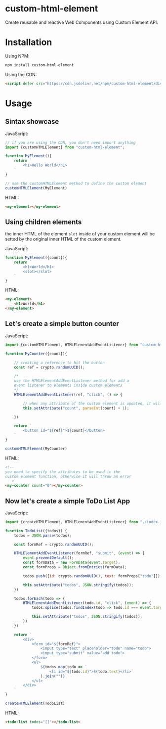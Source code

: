 # custom-html-element

Create reusable and reactive Web Components using Custom Element API.

# Installation

Using NPM:

```sh
npm install custom-html-element
```

Using the CDN:

```html
<script defer src="https://cdn.jsdelivr.net/npm/custom-html-element/dist/cdn.js"></script>
```

# Usage

## Sintax showcase

JavaScript:

```js
// if you are using the CDN, you don't need import anything
import {customHTMLElement} from "custom-html-element";

function MyElement(){
    return `
        <h1>Hello World</h1>
    `
}

// use the customHTMLElement method to define the custom element
customHTMLElement(MyElement)
```

HTML:

```html
<my-element></my-element>
```

## Using children elements

the inner HTML of the element ```slot``` inside of your custom element will be setted by the original inner HTML of the custom element.

JavaScript:

```js
function MyElement({count}){
    return `
        <h1>World</h1>
        <slot></slot>
    `
}
```

HTML:

```html
<my-element>
    <h1>World</h1>
</my-element>
```


## Let's create a simple button counter

JavaScript:

```js
import {customHTMLElement, HTMLElementAddEventListener} from "custom-html-element";

function MyCounter({count}){

    // creating a reference to hit the button
    const ref = crypto.randomUUID();

    /*
    use the HTMLElementAddEventListener method for add a
    event listener to elements inside custom elements
    */
    HTMLElementAddEventListener(ref, "click", () => {

        // when any attribute of the custom element is updated, it will be re-rendered
        this.setAttribute("count", parseInt(count) + 1);

    })

    return `
        <button id="${ref}">${count}</button>
    `
}

customHTMLElement(MyCounter)
```

HTML:

```html
<!--
you need to specify the attributes to be used in the
custom element function, otherwise it will throw an error
 -->
<my-counter count="0"></my-counter>
```

## Now let's create a simple ToDo List App

JavaScript:

```js
import {createHTMLElement, HTMLElementAddEventListener} from "./index.js";

function TodoList({todos}) {
    todos = JSON.parse(todos);

    const formRef = crypto.randomUUID();

    HTMLElementAddEventListener(formRef, "submit", (event) => {
        event.preventDefault();
        const formData = new FormData(event.target);
        const formProps = Object.fromEntries(formData);

        todos.push({id: crypto.randomUUID(), text: formProps["todo"]})

        this.setAttribute("todos", JSON.stringify(todos));
    })

    todos.forEach(todo => {
        HTMLElementAddEventListener(todo.id, "click", (event) => {
            todos.splice(todos.findIndex(todo => todo.id === event.target.id), 1);

            this.setAttribute("todos", JSON.stringify(todos));
        })
    })

    return `
        <div>
            <form id="${formRef}">
                <input type="text" placeholder="todo" name="todo">
                <input type="submit" value="add todo">
            </form>
            <ul>
                ${todos.map(todo => `
                    <li id="${todo.id}">${todo.text}</li>`
                ).join("")}
            </ul>
        </div>
    `
}

createHTMLElement(TodoList)
```

HTML:

```html
<todo-list todos="[]"></todo-list>
```